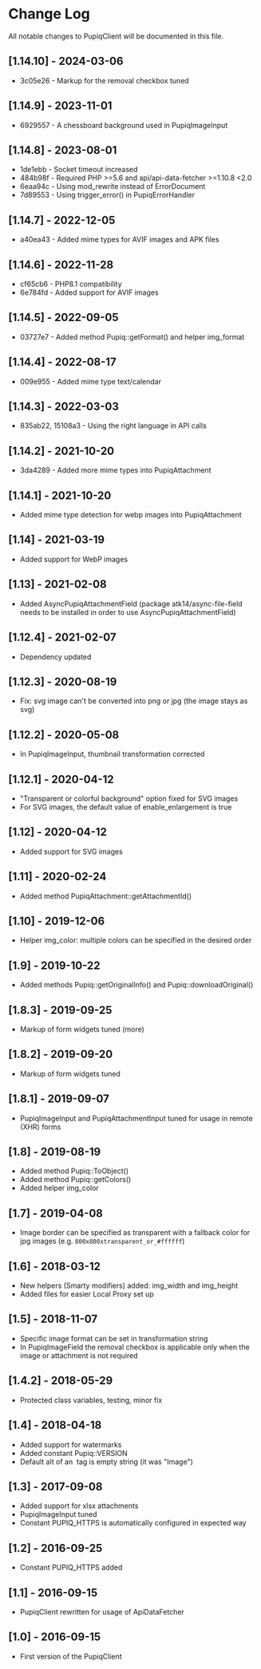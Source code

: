 Change Log
==========

All notable changes to PupiqClient will be documented in this file.

## [1.14.10] - 2024-03-06

* 3c05e26 - Markup for the removal checkbox tuned

## [1.14.9] - 2023-11-01

* 6929557 - A chessboard background used in PupiqImageInput

## [1.14.8] - 2023-08-01

* 1de1ebb - Socket timeout increased
* 484b98f - Required PHP >=5.6 and api/api-data-fetcher >=1.10.8 <2.0
* 6eaa94c - Using mod_rewrite instead of ErrorDocument
* 7d89553 - Using trigger_error() in PupiqErrorHandler

## [1.14.7] - 2022-12-05

* a40ea43 - Added mime types for AVIF images and APK files

## [1.14.6] - 2022-11-28

* cf65cb6 - PHP8.1 compatibility
* 6e784fd - Added support for AVIF images 

## [1.14.5] - 2022-09-05

* 03727e7 - Added method Pupiq::getFormat() and helper img_format

## [1.14.4] - 2022-08-17

* 009e955 - Added mime type text/calendar

## [1.14.3] - 2022-03-03

- 835ab22, 15108a3 - Using the right language in API calls

## [1.14.2] - 2021-10-20

- 3da4289 - Added more mime types into PupiqAttachment

## [1.14.1] - 2021-10-20

- Added mime type detection for webp images into PupiqAttachment

## [1.14] - 2021-03-19

- Added support for WebP images

## [1.13] - 2021-02-08

- Added AsyncPupiqAttachmentField (package atk14/async-file-field needs to be installed in order to use AsyncPupiqAttachmentField)

## [1.12.4] - 2021-02-07

- Dependency updated

## [1.12.3] - 2020-08-19

- Fix: svg image can't be converted into png or jpg (the image stays as svg)

## [1.12.2] - 2020-05-08

- In PupiqImageInput, thumbnail transformation corrected

## [1.12.1] - 2020-04-12

- "Transparent or colorful background" option fixed for SVG images
- For SVG images, the default value of enable_enlargement is true

## [1.12] - 2020-04-12

- Added support for SVG images

## [1.11] - 2020-02-24

- Added method PupiqAttachment::getAttachmentId()

## [1.10] - 2019-12-06

- Helper img_color: multiple colors can be specified in the desired order

## [1.9] - 2019-10-22

- Added methods Pupiq::getOriginalInfo() and Pupiq::downloadOriginal()

## [1.8.3] - 2019-09-25

- Markup of form widgets tuned (more)

## [1.8.2] - 2019-09-20

- Markup of form widgets tuned

## [1.8.1] - 2019-09-07

- PupiqImageInput and PupiqAttachmentInput tuned for usage in remote (XHR) forms

## [1.8] - 2019-08-19

- Added method Pupiq::ToObject()
- Added method Pupiq::getColors()
- Added helper img_color

## [1.7] - 2019-04-08

- Image border can be specified as transparent with a fallback color for jpg images (e.g. ```800x800xtransparent_or_#ffffff```)

## [1.6] - 2018-03-12

- New helpers (Smarty modifiers) added: img_width and img_height
- Added files for easier Local Proxy set up

## [1.5] - 2018-11-07

- Specific image format can be set in transformation string
- In PupiqImageField the removal checkbox is applicable only when the image or attachment is not required

## [1.4.2] - 2018-05-29

- Protected class variables, testing, minor fix

## [1.4] - 2018-04-18

- Added support for watermarks
- Added constant Pupiq::VERSION
- Default alt of an <img> tag is empty string (it was "Image")

## [1.3] - 2017-09-08

- Added support for xlsx attachments
- PupiqImageInput tuned
- Constant PUPIQ_HTTPS is automatically configured in expected way

## [1.2] - 2016-09-25

- Constant PUPIQ_HTTPS added

## [1.1] - 2016-09-15

- PupiqClient rewritten for usage of ApiDataFetcher

## [1.0] - 2016-09-15

- First version of the PupiqClient
